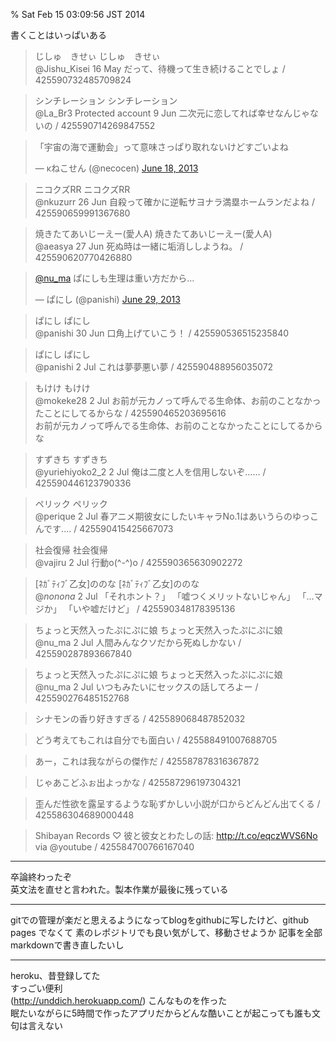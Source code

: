 % Sat Feb 15 03:09:56 JST 2014

書くことはいっぱいある


> じしゅ　きせぃ じしゅ　きせぃ  
@Jishu_Kisei 16 May だって、待機って生き続けることでしょ / 425590732485709824  

> シンチレーション シンチレーション  
@La_Br3 Protected account 9 Jun 二次元に恋してれば幸せなんじゃないの / 425590714269847552  

<blockquote class="twitter-tweet" data-lang="en"><p lang="ja" dir="ltr">「宇宙の海で運動会」って意味さっぱり取れないけどすごいよね</p>&mdash; κねこせん (@necocen) <a href="https://twitter.com/necocen/status/346964808589000704">June 18, 2013</a></blockquote>
<script async src="//platform.twitter.com/widgets.js" charset="utf-8"></script>

> ニコクズRR ニコクズRR  
@nkuzurr 26 Jun 自殺って確かに逆転サヨナラ満塁ホームランだよね / 425590659991367680  

> 焼きたてあいじーえー(愛人A) 焼きたてあいじーえー(愛人A)  
@aeasya 27 Jun 死ぬ時は一緒に垢消ししようね。 / 425590620770426880  

<blockquote class="twitter-tweet" data-lang="en"><p lang="ja" dir="ltr"><a href="https://twitter.com/nu_ma">@nu_ma</a> ぱにしも生理は重い方だから…</p>&mdash; ぱにし (@panishi) <a href="https://twitter.com/panishi/status/350928927746830336">June 29, 2013</a></blockquote>
<script async src="//platform.twitter.com/widgets.js" charset="utf-8"></script>

> ぱにし ぱにし  
@panishi 30 Jun 口角上げていこう！ / 425590536515235840  

> ぱにし ぱにし  
@panishi 2 Jul これは夢夢悪い夢 / 425590488956035072  

> もけけ もけけ  
@mokeke28 2 Jul お前が元カノって呼んでる生命体、お前のことなかったことにしてるからな / 425590465203695616  
お前が元カノって呼んでる生命体、お前のことなかったことにしてるからな 

> すずきち すずきち  
@yuriehiyoko2_2 2 Jul 俺は二度と人を信用しないぞ…… / 425590446123790336  

> ペリック ペリック  
@perique 2 Jul 春アニメ期彼女にしたいキャラNo.1はあいうらのゆっこんです.... / 425590415425667073  

> 社会復帰 社会復帰  
@vajiru 2 Jul 行動o(^-^)o / 425590365630902272  

> [ﾈｶﾞﾃｨﾌﾞ乙女]ののな [ﾈｶﾞﾃｨﾌﾞ乙女]ののな  
@_nonona_ 2 Jul 「それホント？」 「嘘つくメリットないじゃん」 「…マジか」 「いや嘘だけど」 / 425590348178395136  

> ちょっと天然入ったぷにぷに娘 ちょっと天然入ったぷにぷに娘  
@nu_ma 2 Jul 人間みんなクソだから死ぬしかない / 425590287893667840  

> ちょっと天然入ったぷにぷに娘 ちょっと天然入ったぷにぷに娘  
@nu_ma 2 Jul いつもみたいにセックスの話してろよー / 425590276485152768  

> シナモンの香り好きすぎる / 425589068487852032  

> どう考えてもこれは自分でも面白い / 425588491007688705  

> あー，これは我ながらの傑作だ / 425587878316367872  

> じゃあこどふぉ出よっかな / 425587296197304321  

> 歪んだ性欲を露呈するような恥ずかしい小説が口からどんどん出てくる / 425586304689000448  

> Shibayan Records ♡ 彼と彼女とわたしの話: http://t.co/eqczWVS6No via @youtube / 425584700766167040  

---

卒論終わったぞ  
英文法を直せと言われた。製本作業が最後に残っている

---

gitでの管理が楽だと思えるようになってblogをgithubに写したけど、github pages でなくて
素のレポジトリでも良い気がして、移動させようか
記事を全部markdownで書き直したいし

---

heroku、昔登録してた  
すっごい便利  
(http://unddich.herokuapp.com/)
こんなものを作った  
眠たいながらに5時間で作ったアプリだからどんな酷いことが起こっても誰も文句は言えない
